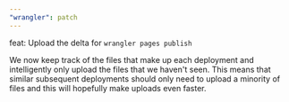 ```yaml
---
"wrangler": patch
---
```


feat: Upload the delta for `wrangler pages publish`

We now keep track of the files that make up each deployment and intelligently only upload the files that we haven't seen. This means that similar subsequent deployments should only need to upload a minority of files and this will hopefully make uploads even faster.
